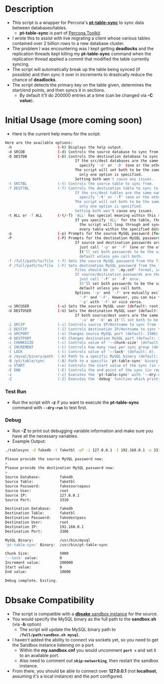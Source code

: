 # Description

- This script is a wrapper for Percona's [**pt-table-sync**](https://www.percona.com/doc/percona-toolkit/2.2/pt-table-sync.html) to sync data between databases/tables.
  - **pt-table-sync** is part of [Percona Toolkit](https://www.percona.com/doc/percona-toolkit/).
- I wrote this to assist with live migrating a client whose various tables contained over 2 billion rows to a new database cluster.
- The problem I was encountering was I kept getting **deadlocks** and the replication threads kept killing my **pt-table-sync** command when the replication thread applied a commit that modified the table currently syncing.
- The script will automatically break up the table being synced (if possible) and then sync it over in increments to drastically reduce the chance of **deadlocks**.
- The script detects the primary key on the table given, determines the start/end points, and then syncs it in sections.
  - By default it'll do 200000 entries at a time (can be changed via **-C value**).

# Initial Usage (more coming soon)

- Here is the current help menu for the script:

```bash
Here are the available options:
 -h                     (-h) Displays the help output.
 -d SRCDB               (-d) Controls the source database to sync from.
 -D DESTDB              (-D) Controls the destination database to sync to.
                                If the src/dest databases are the same name,
                                  specify '-d' or '-D' (one or the other).
                                The script will set both to be the same when
                                  only one option is specified.
                                Setting both won't cause any issues.
 -t SRCTBL              (-t) Controls the source table to sync from.
 -T DESTTBL             (-T) Controls the destination table to sync to.
                                If the src/dest tables are the same name,
                                  specify '-t' or '-T' (one or the other).
                                The script will set both to be the same when
                                  only one option is specified.
                                Setting both won't cause any issues.
 -t ALL or -T ALL       (-t/-T) 'ALL' has special meaning within this script.
                                If you specify 'ALL' for the table, then
                                  the script will loop through and sync
                                  every table within the specified database.
 -p                     (-p) Prompts for the source MySQL password (for the user specified).
 -P                     (-P) Prompts for the destination MySQL password (for the user specified).
                                If source and destination passwords are the same,
                                  just call '-p' or '-P' (one or the other).
                                  It'll set both passwords to be the same by
                                  default unless you call both.
 -f /full/path/to/file  (-f) Sets the source MySQL password from the file provided.
 -F /full/path/to/file  (-F) Sets destination MySQL password from the file provided.
                                Files should be in '.my.cnf' format, ie 'password=PASS'.
                                If source/destination passwords are the same,
                                  just call '-f' or '-F' once.
                                  It'll set both passwords to be the same by
                                  default unless you call both.
                                Options '-p' and '-f' are mutually exclusive, as are
                                  '-P' and '-F'. However, you can mix them, ie
                                  '-p' with '-F' or vice versa.
 -u SRCUSER             (-u) Sets the source MySQL user (default: root).
 -U DESTUSER            (-U) Sets the destination MySQL user (default: root).
                                If both source/dest users are the same, call just
                                  '-u' or '-U' as it'll set both to be the same.
 -i SRCIP               (-i) Controls source IP/Hostname to sync from (default: localhost).
 -I DESTIP              (-I) Controls destination IP/Hostname to sync to.
 -o SRCPORT             (-o) Changes source MySQL port (default: 3306).
 -O DESTPORT            (-O) Changes destination MySQL port (default: 3306).
 -c CHUNKSIZE           (-c) Controls value of '--chunk-size' (default: 5000).
 -C INCREMENT           (-C) Controls how many rows per sync group (default: 200000).
 -l LOCK                (-l) Controls value of '--lock' (default: 0).
 -b /mysql/binary/path  (-b) Path to a specific MySQL binary (default: /usr/bin/mysql).
 -B /pt/table/sync      (-B) Path to a specific 'pt-table-sync' binary (default: /usr/bin/pt-table-sync).
 -e START               (-e) Controls the start value of the sync (in regards to the primary key column).
 -E END                 (-E) Controls the end point of the sync (in regards to the primary key column).
 -z                     (-z) Executes the 'pt-table-sync' with '--dry-run' for testing first.
 -Z                     (-Z) Executes the 'debug' function which prints out variable data.
```

### Test Run
- Run the script with **-z** if you want to execute the **pt-table-sync** command with **`--dry-run`** to test first.

### Debug
- Run **-Z** to print out debugging variable information and make sure you have all the necessary variables.
- Example Output:

```bash
./tablesync -d fakedb -t faketbl -pP -i 127.0.0.1 -I 192.168.0.1 -o 3310 -e 0 -E 10000 -Z

Please provide the source MySQL password now:
>
Please provide the destination MySQL password now:
>
Source Database:         fakedb
Source Table:            faketbl
Source Password:         fakesourcepass
Source User:             root
Source IP:               127.0.0.1
Source Port:             3310

Destination Database:    fakedb
Destination Table:       faketbl
Destination Password:    fakedestpass
Destination User:        root
Destination IP:          192.168.0.1
Destination Port:        3306

MySQL Binary:            /usr/bin/mysql
'pt-table-sync' Binary:  /usr/bin/pt-table-sync

Chunk Size:              5000
'--lock' value:          0
Increment value:         200000
Start value:             0
End value:               10000

Debug complete. Exiting.
```

# Dbsake Compatibility

- The script is compatible with a [**dbsake** sandbox instance](https://github.com/abg/dbsake) for the source.
- You would specify the MySQL binary as the full path to the **sandbox.sh** (via **-b** option)
  - The script will update the MySQL binary path to **`/full/path/sandbox.sh mysql`**.
- I haven't added the ability to connect via sockets yet, so you need to get the Sandbox instance listening on a port.
  - Within the **my.sandbox.cnf** you would uncomment **`port =`** and set it to an available port.
  - Also need to comment out **`skip-networking`**, then restart the sandbox instance.
- From there, you should be able to connect over **127.0.0.1** (not **localhost**, assuming it's a local instance) and the port configured.
